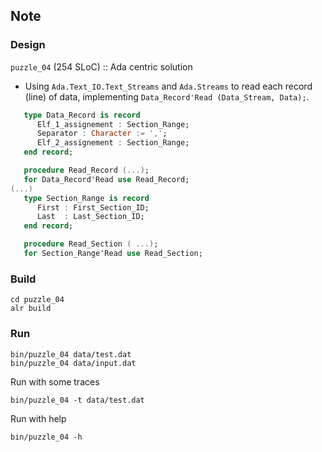 ## Note

### Design

`puzzle_04` (254 SLoC) :: Ada centric solution

* Using `Ada.Text_IO.Text_Streams` and `Ada.Streams` to read each record (line) of data, implementing `Data_Record'Read (Data_Stream, Data);`.

```ada
   type Data_Record is record
      Elf_1_assignement : Section_Range;
      Separator : Character := ',';
      Elf_2_assignement : Section_Range;
   end record;

   procedure Read_Record (...);
   for Data_Record'Read use Read_Record;
(...)
   type Section_Range is record
      First : First_Section_ID;
      Last  : Last_Section_ID;
   end record;

   procedure Read_Section ( ...);
   for Section_Range'Read use Read_Section;
```

### Build

```shell
cd puzzle_04
alr build
```

### Run

```shell
bin/puzzle_04 data/test.dat
bin/puzzle_04 data/input.dat
```

Run with some traces

```shell
bin/puzzle_04 -t data/test.dat
```

Run with help

```shell
bin/puzzle_04 -h
```
